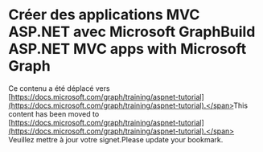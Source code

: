 # <a name="build-aspnet-mvc-apps-with-microsoft-graph"></a><span data-ttu-id="55fc2-101">Créer des applications MVC ASP.NET avec Microsoft Graph</span><span class="sxs-lookup"><span data-stu-id="55fc2-101">Build ASP.NET MVC apps with Microsoft Graph</span></span>

<span data-ttu-id="55fc2-102">Ce contenu a été déplacé vers [https://docs.microsoft.com/graph/training/aspnet-tutorial](https://docs.microsoft.com/graph/training/aspnet-tutorial).</span><span class="sxs-lookup"><span data-stu-id="55fc2-102">This content has been moved to [https://docs.microsoft.com/graph/training/aspnet-tutorial](https://docs.microsoft.com/graph/training/aspnet-tutorial).</span></span> <span data-ttu-id="55fc2-103">Veuillez mettre à jour votre signet.</span><span class="sxs-lookup"><span data-stu-id="55fc2-103">Please update your bookmark.</span></span>
